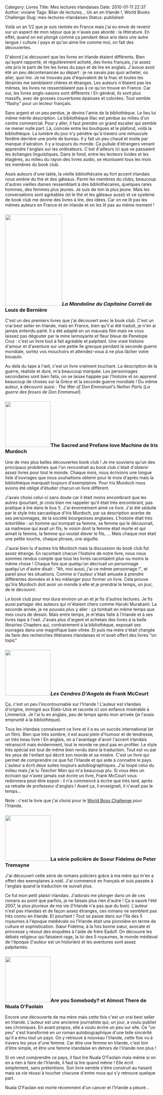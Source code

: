Category: Livres
Title: Mes lectures irlandaises
Date: 2010-01-11 22:37
Author: viviane
Tags: Bilan de lectures, , Un an en Irlande !, World Books Challenge
Slug: mes-lectures-irlandaises
Status: published

Voilà un an 1/2 que je suis rentrée en France mais j'ai eu envie de revenir sur un aspect de mon séjour que je n'avais pas abordé : la littérature. En effet, quand on est plongé comme ça pendant deux ans dans une autre langue / culture / pays et qu'on aime lire comme moi, on fait des découvertes.

D'abord j'ai découvert que les livres en Irlande étaient différents. Bien qu'ayant rapporté, et régulièrement acheté, des livres français, j'ai assez vite pris le parti de lire les livres du pays et de lire en anglais. J'avoue avoir été un peu décontenancée au départ : je ne savais pas quoi acheter, où aller, quoi lire. Je ne trouvais pas d'équivalent de la fnac et toutes les librairies me semblaient chères et étranges. Les auteurs n'étaient pas les mêmes, les livres ne ressemblaient pas à ce qu'on trouve en France. Car oui, les livres anglo-saxons sont différents ! En général, ils sont plus massifs, avec de grosses couvertures épaisses et colorées. Tout semble "flashy" pour un lecteur français.

Sans argent et un peu perdue, je devins l'amie de la bibliothèque. Le lieu lui même mérite description. La bibliothèque Illac est perdue au milieu d'un centre commercial. Pour y aller, il faut prendre un grand escalier qui semble ne mener nulle part. Là, coincée entre les boutiques et le plafond, voilà la bibliothèque. La lumière du jour n'y pénètre qu'à travers une minuscule fenêtre derrière une porte de bureau. Il y fait un peu chaud et moite par manque d'aération. Il y a toujours du monde. Ça pullule d'étrangers venant apprendre l'anglais sur les ordinateurs. C'est d'ailleurs ici que se passaient les échanges linguistiques. Dans le fond, entre les lecteurs livides et les étagères, au milieu du rayon des livres audio, se réunissent tous les mois les membres du book club.

Assis autours d'une table, la vieille bibliothécaire au fort accent irlandais nous amène du thé et des gâteaux. Parmi les membres du clubs, beaucoup d'autres vieilles dames ressemblant à des bibliothécaires, quelques rares hommes, des femmes plus jeunes. Je suis de loin la plus jeune. Mais les conversations sont agréables (et le thé et les gâteaux aussi) et ce système de book club me donne des livres à lire, des idées. Car on ne lit pas les mêmes auteurs en France et en Irlande et on les lit pas au même moment !
<h3><a href="http://www.viviane-voyages.com/wp-content/uploads/2010/01/captain-corellis-mandolin.jpg"><img class="alignleft size-medium wp-image-1039" title="Captain Corelli's Mandolin" src="http://www.viviane-voyages.com/wp-content/uploads/2010/01/captain-corellis-mandolin-188x300.jpg" alt="" width="188" height="300" /></a><em>La Mandoline du Capitaine Correli</em> de Louis de Bernière</h3>
C'est un des premiers livres que j'ai découvert avec le book club. C'est un vrai best seller en Irlande, mais en France, bien qu'il ai été traduit, je n'en ai jamais entendu parlé. Il a été adapté en un mauvais film mais ne vous laissez pas dégouter par la mine larmoyante et fleur bleue de Penelope Cruz : c'est un livre tout à fait agréable et palpitant. Une vraie histoire d'amour et d'aventure sur une petite île grecque pendant la seconde guerre mondiale, sortez vos mouchoirs et attendez-vous à ne plus lâcher votre bouquin.

Au delà du tape à l'œil, c'est un livre vraiment touchant. La description de la guerre, réaliste et dure, m'a beaucoup marquée. Les personnages secondaires sont bien faits, on se laisse happée par l'histoire et on apprend beaucoup de choses sur la Grèce et la seconde guerre mondiale ! Du même auteur, à découvrir aussi : <em>The War of Don Emmanuel's Nether Parts</em> (<em>La guerre des fesses de Don Emmanuel</em>).
<h3><a href="http://www.viviane-voyages.com/wp-content/uploads/2010/01/the-sacred-and-profane-love-machine.jpg"><img class="alignleft size-thumbnail wp-image-1042" title="the sacred and profane love machine" src="http://www.viviane-voyages.com/wp-content/uploads/2010/01/the-sacred-and-profane-love-machine-150x150.jpg" alt="" width="150" height="150" /></a>The Sacred and Profane love Machine de Iris Murdoch</h3>
Une de mes plus belles découvertes book club ! Je me souviens qu'un des principaux problèmes que l'on rencontrait au book club c'était d'obtenir assez livres pour tout le monde. Chaque mois, nous écrivions une longue liste d'ouvrages que nous souhaitions obtenir pour le mois d'après mais la bibliothèque manquait toujours d'exemplaires. Pour Iris Murdoch nous avions été obligé d'étudier chacun un livre différent.

J'avais choisi celui-ci sans doute car il était moins encombrant que les autres (pourtant, je crois bien me rappeler qu'il était très encombrant, pas pratique à lire dans le bus !). J'ai énormément aimé ce livre. J'ai été séduite par le style très sarcastique d'Iris Murdoch, par sa description acerbe de ses personnages, de la société bourgeoises anglaises. L'histoire était très entortillée : un homme qui trompait sa femme, sa femme qui le découvrait, sa maitresse qui avait un fils, le voisin dont la femme était morte et qui aimait la femme, la femme qui voulait élever le fils, ... Mais chaque mot était une petite touche, chaque phrase, une aiguille.

J'aurai bien lu d'autres Iris Murdoch mais la discussion du book club fut assez étrange. En racontant chacun l'histoire de notre livre, nous nous sommes rendus compte que tous les livres racontaient plus ou moins la même chose ! Chaque fois que quelqu'un décrivait un personnage quelqu'un d'autre disait : "Ah, moi aussi, j'ai ce même personnage !", et pareil pour les situations. Comme si l'auteur s'était amusée à prendre différentes données et à les mélanger pour former un livre. Cela prouve qu'Iris Murdoch doit avoir un monde à elle et je prendrai le temps, un jour, de le découvrir.

Le book club pour moi dura environ un an et je fis d'autres lectures. Je fis aussi partager des auteurs qui m'étaient chers comme Haruki Murakami. La seconde année, je ne pouvais plus y aller : ça tombait en même temps que mes cours de dessin. Mais entre temps, je m'étais faite à l'Irlande et à ses livres tape à l'oeil. J'avais plus d'argent et achetais des livres à la belle librairies Chapters qui, contrairement à la bibliothèque, exposait ses ouvrages dans une magnifique baie vitrée. Et puis ma mère s'était chargée de faire des recherches littéraires irlandaises et m'avait offert des livres "on topic"
<h3><a href="http://www.viviane-voyages.com/wp-content/uploads/2010/01/23316-b-les-cendres-d-angela.jpg"><img class="alignleft size-thumbnail wp-image-1043" title="Les Cendres d'Angela" src="http://www.viviane-voyages.com/wp-content/uploads/2010/01/23316-b-les-cendres-d-angela-150x150.jpg" alt="" width="150" height="150" /></a><em>Les Cendres D'Angela</em> de Frank McCourt</h3>
Ça, c'est un peu l'incontournable sur l'Irlande ! L'auteur est irlandais d'origine, immigré aux Etats-Unis et raconte ici son enfance misérable à Limmerick. Je l'ai lu en anglais, peu de temps après mon arrivée (je l'avais emprunté à la bibliothèque).

Tous les irlandais connaissent ce livre et il a eu un succès international (et un film). Bien que très sombre, il est aussi plein d'humour et de tendresse, un très beau livre ! En anglais, on a l'avantage d'avoir l'accent irlandais retranscrit mais évidemment, tout le monde ne peut pas en profiter. Le style très spécial est tout de même bien rendu dans la traduction. Tout est vu par les yeux de l'enfant qui décrit son monde et sa misère. C'est un livre qui permet de comprendre ce que fut l'Irlande et qui aide à connaitre le pays. L'auteur a écrit deux suites toujours autobiographiques. J'ai loupé celui du milieu mais j'ai lu <em>Teacher Man</em> qui m'a beaucoup plu. Si vous êtes un écrivain qui n'avez jamais osé écrire un livre, Frank McCourt vous redonnera peut-être espoir : il n'a commencé à écrire que très tard, après sa retraite de professeur d'anglais ! Avant ça, il enseignait, il n'avait pas le temps...

Note : c'est le livre que j'ai choisi pour le <a href="http://www.viviane-voyages.com/category/divers/world-books-challenge">World Boos Challenge</a> pour l'Irlande.
<h3><a href="http://www.viviane-voyages.com/wp-content/uploads/2010/01/fidelma.jpg"><img class="alignleft size-thumbnail wp-image-1045" title="Fidelma" src="http://www.viviane-voyages.com/wp-content/uploads/2010/01/fidelma-150x150.jpg" alt="" width="150" height="150" /></a>La série policière de Soeur Fidelma de Peter Tremayne</h3>
J'ai découvert cette série de romans policiers grâce à ma mère qui m'en a offert des exemplaires à noël. J'ai commencé en français et suis passée à l'anglais quand la traduction ne suivait plus.

Ce fut mon petit plaisir irlandais. J'adorais me plonger dans un de ces romans au point que parfois, je ne faisais plus rien d'autre ! Ça a sauvé l'été 2007, le plus pluvieux de ma vie (l'Irlande n'a pas que du bon). L'auteur n'est pas irlandais et de façon assez étranges, ces romans ne semblent pas très connu en Irlande. Et pourtant ! Tout se passe dans sur l'île des 5 royaumes à l'époque médiévale où l'Irlande était une pionnière en terme de culture et sophistication. Sœur Fidelma, à la fois bonne sœur, avocate et princesse y résout des enquêtes à l'aide de frère Eadulf. On découvre les débats religieux qui faisaient rage, la loi des 5 royaumes, le monde médiéval de l'époque (l'auteur est un historien) et les aventures sont assez palpitantes.
<h3><a href="http://www.viviane-voyages.com/wp-content/uploads/2010/01/nualaobook.jpg"><img class="alignleft size-thumbnail wp-image-1047" title="Nuala O'Faolain" src="http://www.viviane-voyages.com/wp-content/uploads/2010/01/nualaobook-150x150.jpg" alt="" width="150" height="150" /></a>Are you Somebody? et Almost There de Nuala O'Faolain</h3>
Encore une découverte de ma mère mais cette fois c'est un vrai best seller en Irlande. L'auteur est une ancienne journaliste qui, un jour, a voulu publier ses chroniques. En avant propos, elle a voulu écrire un peu sur elle. Ce "un peu" s'est transformé en un roman autobiographique d'une telle sincérité qu'il a ému tout un pays. On y retrouve à nouveau l'Irlande, cette fois vu à travers les yeux d'une femme. Car être une femme en Irlande, c'est loin d'être simple, et être une femme irlandaise en dehors de l'Irlande non plus !

Si on veut comprendre ce pays, il faut lire Nuala O'Faolain mais même si on en a rien à faire de l'Irlande, il faut la lire quand même ! Elle écrit simplement, sans prétentions. Son livre semble s'être construit au hasard mais sa vie réussi à toucher chacune d'entre nous qui s'y retrouve quelque part.

Nuala O'Faolain est morte récemment d'un cancer et l'Irlande a pleuré...
<div id="_mcePaste" style="overflow: hidden; position: absolute; left: -10000px; top: 465px; width: 1px; height: 1px;"><em><a class="new" title="The War of Don Emmanuel's Nether Parts (page inexistante)" href="http://fr.wikipedia.org/w/index.php?title=The_War_of_Don_Emmanuel%27s_Nether_Parts&amp;action=edit&amp;redlink=1">The War of Don Emmanuel's Nether Parts</a></em></div>